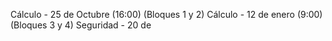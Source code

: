 Cálculo - 25 de Octubre (16:00) (Bloques 1 y 2)
Cálculo - 12 de enero (9:00) (Bloques 3 y 4)
Seguridad - 20 de 